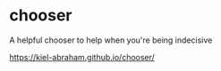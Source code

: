 # chooser
A helpful chooser to help when you're being indecisive 

https://kiel-abraham.github.io/chooser/